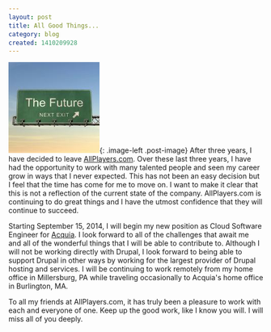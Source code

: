 ```yaml
---
layout: post
title: All Good Things...
category: blog
created: 1410209928
---
```

![](/assets/images/2014/09/future-road-sign.jpg){: .image-left .post-image}
After three years, I have decided to leave
[AllPlayers.com](https://www.allplayers.com). Over these last three years, I
have had the opportunity to work with many talented people and seen my career
grow in ways that I never expected. This has not been an easy decision but I
feel that the time has come for me to move on. I want to make it clear that this
is not a reflection of the current state of the company. AllPlayers.com is
continuing to do great things and I have the utmost confidence that they will
continue to succeed.

Starting September 15, 2014, I will begin my new position as Cloud Software
Engineer for [Acquia](http://www.acquia.com/). I look forward to all of the
challenges that await me and all of the wonderful things that I will be able to
contribute to. Although I will not be working directly with Drupal, I look
forward to being able to support Drupal in other ways by working for the largest
provider of Drupal hosting and services. I will be continuing to work remotely
from my home office in Millersburg, PA while traveling occasionally to Acquia's
home office in Burlington, MA.

To all my friends at AllPlayers.com, it has truly been a pleasure to work with
each and everyone of one. Keep up the good work, like I know you will. I will
miss all of you deeply.
